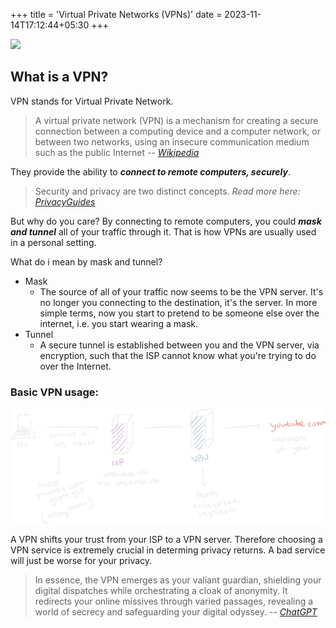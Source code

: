 +++
title = 'Virtual Private Networks (VPNs)'
date = 2023-11-14T17:12:44+05:30
+++

![](https://images-wixmp-ed30a86b8c4ca887773594c2.wixmp.com/f/78f991b5-80ee-4932-bdca-5f9d824f6cb9/d2uifj1-13e353f1-14b5-476b-893f-739ddd7edde2.jpg/v1/fill/w_1280,h_800,q_75,strp/time_tunnel_by_hbkerr_d2uifj1-fullview.jpg?token=eyJ0eXAiOiJKV1QiLCJhbGciOiJIUzI1NiJ9.eyJzdWIiOiJ1cm46YXBwOjdlMGQxODg5ODIyNjQzNzNhNWYwZDQxNWVhMGQyNmUwIiwiaXNzIjoidXJuOmFwcDo3ZTBkMTg4OTgyMjY0MzczYTVmMGQ0MTVlYTBkMjZlMCIsIm9iaiI6W1t7ImhlaWdodCI6Ijw9ODAwIiwicGF0aCI6IlwvZlwvNzhmOTkxYjUtODBlZS00OTMyLWJkY2EtNWY5ZDgyNGY2Y2I5XC9kMnVpZmoxLTEzZTM1M2YxLTE0YjUtNDc2Yi04OTNmLTczOWRkZDdlZGRlMi5qcGciLCJ3aWR0aCI6Ijw9MTI4MCJ9XV0sImF1ZCI6WyJ1cm46c2VydmljZTppbWFnZS5vcGVyYXRpb25zIl19.o-fAMegBewJwxX43xq1eTLwpzDxiF5P6pFLXkFe9mTY)

## What is a VPN?

VPN stands for Virtual Private Network.

> A virtual private network (VPN) is a mechanism for creating a secure
> connection between a computing device and a computer network, or
> between two networks, using an insecure communication medium such as the
> public Internet
> -- <cite>[Wikipedia][1]</cite>

They provide the ability to ***connect to remote computers, securely***.

> Security and privacy are two distinct concepts.
> <cite> Read more here: [PrivacyGuides][2]</cite>

But why do you care? By connecting to remote computers, you could
***mask and tunnel*** all of your traffic through it. That is how
VPNs are usually used in a personal setting.

What do i mean by mask and tunnel?

- Mask
  - The source of all of your traffic now seems to be the VPN server. It's no longer you connecting to the destination, it's the server. In more simple terms, now you start to pretend to be someone else over the internet, i.e. you start wearing a mask.
- Tunnel
  - A secure tunnel is established between you and the VPN server, via encryption, such that the ISP cannot know what you're trying to do over the Internet.

### Basic VPN usage:
![Normal VPN query](normal-vpn-query.png)

A VPN shifts your trust from your ISP to a VPN server. Therefore choosing a VPN service is extremely crucial in determing privacy returns. A bad service will just be worse for your privacy.

> In essence, the VPN emerges as your valiant guardian, shielding your digital dispatches while orchestrating a cloak of anonymity. It redirects your online missives through varied passages, revealing a world of secrecy and safeguarding your digital odyssey.
> -- <cite>[ChatGPT][3]</cite>

[1]: https://en.wikipedia.org/wiki/Virtual_private_network
[2]: https://www.privacyguides.org/en/basics/common-threats/#security-and-privacy
[3]: https://chat.openai.com/
